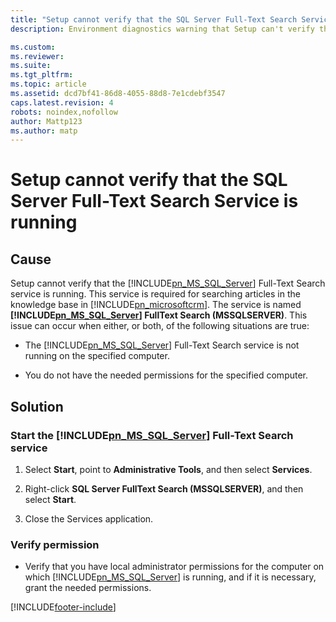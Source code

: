 ```yaml
---
title: "Setup cannot verify that the SQL Server Full-Text Search Service is running | Microsoft Docs"
description: Environment diagnostics warning that Setup can't verify the Full-Text Search Service

ms.custom: 
ms.reviewer: 
ms.suite: 
ms.tgt_pltfrm: 
ms.topic: article
ms.assetid: dcd7bf41-86d8-4055-88d8-7e1cdebf3547
caps.latest.revision: 4
robots: noindex,nofollow
author: Mattp123
ms.author: matp
---
```

# Setup cannot verify that the SQL Server Full-Text Search Service is running

## Cause
  
 Setup cannot verify that the [!INCLUDE[pn_MS_SQL_Server](../includes/pn-ms-sql-server.md)] Full-Text Search service is running. This service is required for searching articles in the knowledge base in [!INCLUDE[pn_microsoftcrm](../includes/pn-microsoftcrm.md)]. The service is named **[!INCLUDE[pn_MS_SQL_Server](../includes/pn-ms-sql-server.md)] FullText Search (MSSQLSERVER)**. This issue can occur when either, or both, of the following situations are true:  
  
-   The [!INCLUDE[pn_MS_SQL_Server](../includes/pn-ms-sql-server.md)] Full-Text Search service is not running on the specified computer.  
  
-   You do not have the needed permissions for the specified computer.  
  
 ## Solution
  
### Start the [!INCLUDE[pn_MS_SQL_Server](../includes/pn-ms-sql-server.md)] Full-Text Search service  
  
1.  Select **Start**, point to **Administrative Tools**, and then select **Services**.  
  
2.  Right-click **SQL Server FullText Search (MSSQLSERVER)**, and then select **Start**.  
  
3.  Close the Services application.  
  
### Verify permission  
  
-   Verify that you have local administrator permissions for the computer on which [!INCLUDE[pn_MS_SQL_Server](../includes/pn-ms-sql-server.md)] is running, and if it is necessary, grant the needed permissions.



[!INCLUDE[footer-include](../../../includes/footer-banner.md)]